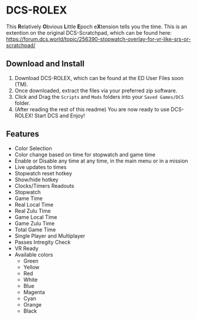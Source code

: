# DCS-ROLEX
This **R**elatively **O**bvious **L**ittle **E**poch e**X**tension tells you the time. This is an extention on the original DCS-Scratchpad, which can be found here: https://forum.dcs.world/topic/256390-stopwatch-overlay-for-vr-like-srs-or-scratchpad/


## Download and Install
1. Download DCS-ROLEX, which can be found at the ED User Files soon (TM).
2. Once downloaded, extract the files via your preferred zip software.
3. Click and Drag the `Scripts` and `Mods` folders into your `Saved Games/DCS` folder.
4. (After reading the rest of this readme) You are now ready to use DCS-ROLEX! Start DCS and Enjoy!


## Features
- Color Selection
- Color change based on time for stopwatch and game time
- Enable or Disable any time at any time, in the main menu or in a mission
- Live updates to times
- Stopwatch reset hotkey
- Show/hide hotkey
- Clocks/Timers Readouts
 - Stopwatch
 - Game Time
  - Real Local Time
  - Real Zulu Time
  - Game Local Time
  - Game Zulu Time
 - Total Game  Time
- Single Player and Multiplayer
- Passes Intregity Check
- VR Ready
- Available colors
  - Green
  - Yellow
  - Red
  - White
  - Blue
  - Magenta
  - Cyan
  - Orange
  - Black
